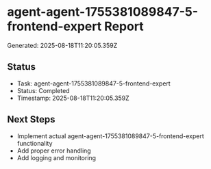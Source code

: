 # agent-agent-1755381089847-5-frontend-expert Report

Generated: 2025-08-18T11:20:05.359Z

## Status
- Task: agent-agent-1755381089847-5-frontend-expert
- Status: Completed
- Timestamp: 2025-08-18T11:20:05.359Z

## Next Steps
- Implement actual agent-agent-1755381089847-5-frontend-expert functionality
- Add proper error handling
- Add logging and monitoring
